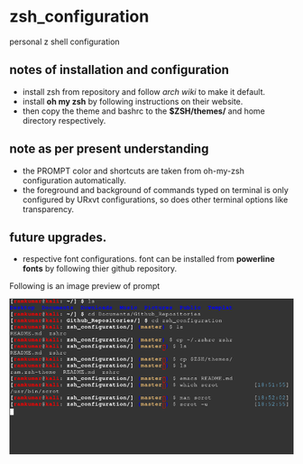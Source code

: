# zsh_configuration
personal z shell configuration

## notes of installation and configuration
  * install zsh from repository and follow *arch wiki* to make it default.
  * install **oh my zsh** by following instructions on their website.
  * then copy the theme and bashrc to the **$ZSH/themes/** and home directory respectively.

## note as per present understanding
  * the PROMPT color and shortcuts are taken from oh-my-zsh configuration automatically.
  * the foreground and background of commands typed on terminal is only configured by URxvt configurations, so does other terminal options like transparency.

## future upgrades.
  * respective font configurations. font can be installed from **powerline fonts** by following thier github repository.

Following is an image preview of prompt

![Alt text](image_preview.png?raw=true "Title")
